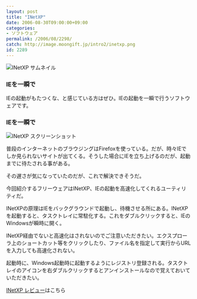 ```yaml
---
layout: post
title: "INetXP"
date: 2006-08-30T09:00:00+09:00
categories:
- ソフトウェア
permalink: /2006/08/2298/
catch: http://image.moongift.jp/intro2/inetxp.png
id: 2289
---
```

 ![INetXP サムネイル](http://image.moongift.jp/intro2/inetxp.t.png "INetXP サムネイル")
  

### IEを一瞬で
  
IEの起動がもたつくな、と感じている方はぜひ。IEの起動を一瞬で行うソフトウェアです。  
<!--more-->  

### IEを一瞬で
  

![INetXP スクリーンショット](http://image.moongift.jp/intro2/inetxp.png "INetXP スクリーンショット")

  

普段のインターネットのブラウジングはFirefoxを使っている。だが、時々IEでしか見られないサイトが出てくる。そうした場合にIEを立ち上げるのだが、起動までに待たされる事がある。

  

その遅さが気になっていたのだが、これで解決できそうだ。

  

今回紹介するフリーウェアはINetXP、IEの起動を高速化してくれるユーティリティだ。

  

INetXPの原理はIEをバックグラウンドで起動し、待機させる所にある。INetXPを起動すると、タスクトレイに常駐化する。これをダブルクリックすると、IEのWindowsが瞬時に開く。

  

INetXP経由でないと高速化はされないのでご注意いただきたい。エクスプローラ上のショートカット等をクリックしたり、ファイル名を指定して実行からURLを入力しても高速化されない。

  

起動時に、Windows起動時に起動するようにレジストリ登録される。タスクトレイのアイコンを右ダブルクリックするとアンインストールなので覚えておいていただきたい。

  

[INetXP レビュー](http://fw.moongift.jp/review/i-2305.html)はこちら

